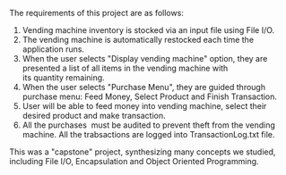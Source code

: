 The requirements of this project are as follows:

1. Vending machine inventory is stocked via an input file using File I/O.
2. The vending machine is automatically restocked each time the application runs.
3. When the user selects "Display vending machine" option, they are presented a list of all items in the vending machine with its quantity remaining.
4. When the user selects "Purchase Menu", they are guided through purchase menu: Feed Money, Select Product and Finish Transaction.
5. User will be able to feed money into vending machine, select their desired product and make transaction.
6. All the purchases  must be audited to prevent theft from the vending machine. All the trabsactions are logged into  TransactionLog.txt file.

This was a "capstone" project, synthesizing many concepts we studied, including File I/O, Encapsulation and Object Oriented Programming.
